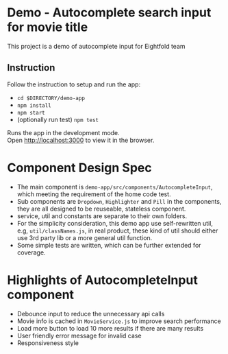 # Demo - Autocomplete search input for movie title

This project is a demo of autocomplete input for Eightfold team

## Instruction

Follow the instruction to setup and run the app:

- `cd $DIRECTORY/demo-app`
- `npm install`
- `npm start`
- (optionally run test) `npm test`

Runs the app in the development mode.\
Open [http://localhost:3000](http://localhost:3000) to view it in the browser.

# Component Design Spec

- The main component is `demo-app/src/components/AutocompleteInput`, which meeting
the requirement of the home code test.
- Sub components are `Dropdown`, `Highlighter` and `Pill` in the components, they are
all designed to be reuseable, stateless component.
- service, util and constants are separate to their own folders.
- For the simplicity consideration, this demo app use self-rewritten util,
e.g, `util/classNames.js`, in real product, these kind of util should either use
3rd party lib or a more general util function.
- Some simple tests are written, which can be further extended for coverage.

# Highlights of AutocompleteInput component
- Debounce input to reduce the unnecessary api calls
- Movie info is cached in `MovieService.js` to improve search performance
- Load more button to load 10 more results if there are many results
- User friendly error message for invalid case
- Responsiveness style  